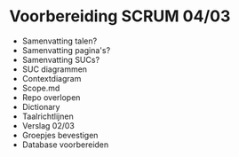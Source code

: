 # Voorbereiding SCRUM 04/03

<ul>
<li> Samenvatting talen? </li>
<li> Samenvatting pagina's? </li>
<li> Samenvatting SUCs? </li>
<li> SUC diagrammen </li>
<li> Contextdiagram </li>
<li> Scope.md </li>
<li> Repo overlopen </li>
<li> Dictionary </li>
<li> Taalrichtlijnen </li>
<li> Verslag 02/03 </li>
<li> Groepjes bevestigen </li>
<li> Database voorbereiden </li>
</ul>